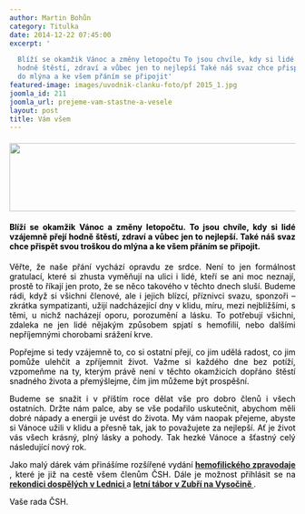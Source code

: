 ```yaml
---
author: Martin Bohůn
category: Titulka
date: 2014-12-22 07:45:00
excerpt: '

  Blíží se okamžik Vánoc a změny letopočtu To jsou chvíle, kdy si lidé vzájemně přejí
  hodně štěstí, zdraví a vůbec jen to nejlepší Také náš svaz chce přispět svou troškou
  do mlýna a ke všem přáním se připojit'
featured-image: images/uvodnik-clanku-foto/pf 2015_1.jpg
joomla_id: 211
joomla_url: prejeme-vam-stastne-a-vesele
layout: post
title: Vám všem
---
```


<h4>
 <img alt="" border="0" height="120" src="{{ site.baseurl }}/images/uvodnik-clanku-foto/pf 2015_1.jpg" style="display: block; margin-left: auto; margin-right: auto;" width="696"/>
</h4>
<h4 style="text-align: justify;">
 <span style="color: #000000;">
  Blíží se okamžik Vánoc a změny letopočtu. To jsou chvíle, kdy si lidé vzájemně přejí hodně štěstí, zdraví a vůbec jen to nejlepší. Také náš svaz chce přispět svou troškou do mlýna a ke všem přáním se připojit.
 </span>
</h4>
<p style="text-align: justify;">
 <span style="color: #000000;">
  Věřte, že naše přání vychází opravdu ze srdce. Není to jen formálnost gratulací, které si zhusta vyměňují na ulici i lidé, kteří se ani moc neznají, prostě to říkají jen proto, že se něco takového v těchto dnech sluší. Budeme rádi, když si všichni členové, ale i jejich blízcí, příznivci svazu, sponzoři – zkrátka sympatizanti, užijí nadcházející dny v klidu, míru, mezi nejbližšími, s těmi, u nichž nacházejí oporu, porozumění a lásku. To potřebují všichni, zdaleka ne jen lidé nějakým způsobem spjatí s hemofilií, nebo dalšími nepříjemnými chorobami srážení krve.
 </span>
</p>
<p style="text-align: justify;">
 <span style="color: #000000;">
  Popřejme si tedy vzájemně to, co si ostatní přejí, co jim udělá radost, co jim pomůže ulehčit a zpříjemnit život. Važme si každého dne bez potíží, vzpomeňme na ty, kterým právě není v těchto okamžicích dopřáno štěstí snadného života a přemýšlejme, čím jim můžeme být prospěšní.
 </span>
</p>
<p style="text-align: justify;">
 <span style="color: #000000;">
  Budeme se snažit i v příštím roce dělat vše pro dobro členů i všech ostatních. Držte nám palce, aby se vše podařilo uskutečnit, abychom měli dobré nápady a energii je uvést do života. My vám naopak přejeme, abyste si Vánoce užili v klidu a přesně tak, jak to považujete za nejlepší. Ať je život vás všech krásný, plný lásky a pohody. Tak hezké Vánoce a šťastný celý následující nový rok.
 </span>
</p>
<p style="text-align: justify;">
 <span style="color: #000000;">
  Jako malý dárek vám přinášíme rozšířené vydání
 </span>
 <span style="color: #000000;">
  <strong>
   <a href="images/dokumenty-pdf-doc/zpravodaj_23_24.pdf" target="_blank" title="Zpravodaj 23.-24.">
    hemofilického zpravodaje
   </a>
  </strong>
  ,
 </span>
 <span style="color: #000000;">
  které je již na cestě všem členům ČSH. Dále je možnost přihlásit se na
 </span>
 <span style="color: #000000;">
  <strong>
   <a href="index.php/cs/akce-seznam/13-akce2/213-i-pristi-rok-do-lednice" target="_blank" title="Rekondice dospělých 2015">
    rekondici dospělých v Lednici
   </a>
  </strong>
 </span>
 <span style="color: #000000;">
  a
 </span>
 <span style="color: #000000;">
  <strong>
   <a href="index.php/cs/akce-seznam/12-akce1/212-tabor-v-lete-opet-do-zubri" target="_blank" title="Letní hemofilický tábor 2015">
    letní tábor v Zubří na Vysočině
   </a>
  </strong>
  .
  <br/>
 </span>
</p>
<p style="text-align: justify;">
 <span style="color: #000000;">
  Vaše rada ČSH.
 </span>
</p>
<p style="text-align: justify;">
 <span style="color: #000000;">
 </span>
</p>